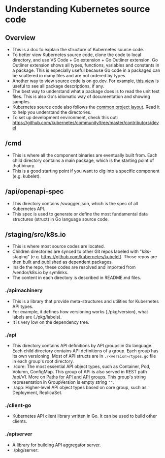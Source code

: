 # Understanding Kubernetes source code

## Overview
* This is a doc to explain the structure of Kubernetes source code.
* To better view Kubernetes source code, clone the code to local directory, and use VS Code + Go extension + Go Outliner extension. Go Outliner extension shows all types, functions, variables and constants in a package. This is especially useful because Go code in a packaged can be scattered in many files and are not ordered by types.
* Another way to view source code is on go.dev. For example, [this view](https://pkg.go.dev/k8s.io/kubernetes/pkg?tab=subdirectories) is useful to see all package descriptions, if any.
* The best way to understand what a package does is to read the unit test files. This is also Go's idiomatic way of documentation and showing samples.
* Kubernetes source code also follows the [common project layout](https://github.com/golang-standards/project-layout). Read it to help you understand the directories.
* To set up development environment, check this out: https://github.com/kubernetes/community/tree/master/contributors/devel

## /cmd
* This is where all the component binaries are eventually built from. Each child directory contains a main package, which is the starting point of that binary.
* This is a good starting point if you want to dig into a specific component (e.g. kubelet).

## /api/openapi-spec
* This directory contains /swagger.json, which is the spec of all Kubernetes API.
* This spec is used to generate or define the most fundamental data structures (struct) in Go language source code.

## /staging/src/k8s.io
* This is where most source codes are located.
* Children directories are synced to other Git repos labeled with "k8s-staging" (e.g. https://github.com/kubernetes/kubelet). Those repos are then built and published as dependent packages.
* Inside the repo, these codes are resolved and imported from /vendor/k8s.io by symlinks.
* The content in each directory is described in README.md files.

### ./apimachinery
* This is a library that provide meta-structures and utilities for Kubernetes API types.
* For example, it defines how versioning works (./pkg/version), what labels are (./pkg/labels).
* It is very low on the dependency tree.

### ./api
* This directory contains API definitions by API groups in Go language. Each child directory contains API definitions of a group. Each group has its own versioning. Most of API structs are in ```./<version>/types.go``` file in each group's root directory.
* ./core: The most essential API object types, such as Container, Pod, Volumn, ConfigMap. This group of API is also served in REST path /api/v1. More on [Paths for API and API groups](https://www.oreilly.com/library/view/managing-kubernetes/9781492033905/ch04.html). This group's string representation in GroupVersion is empty string ```""```.
* ./app: Higher-level API object types based on core group, such as Deployment, ReplicaSet.

### ./client-go
* Kubernetes API client library written in Go. It can be used to build other clients.

### ./apiserver
* A library for building API aggregator server.
* ./pkg/server: 
